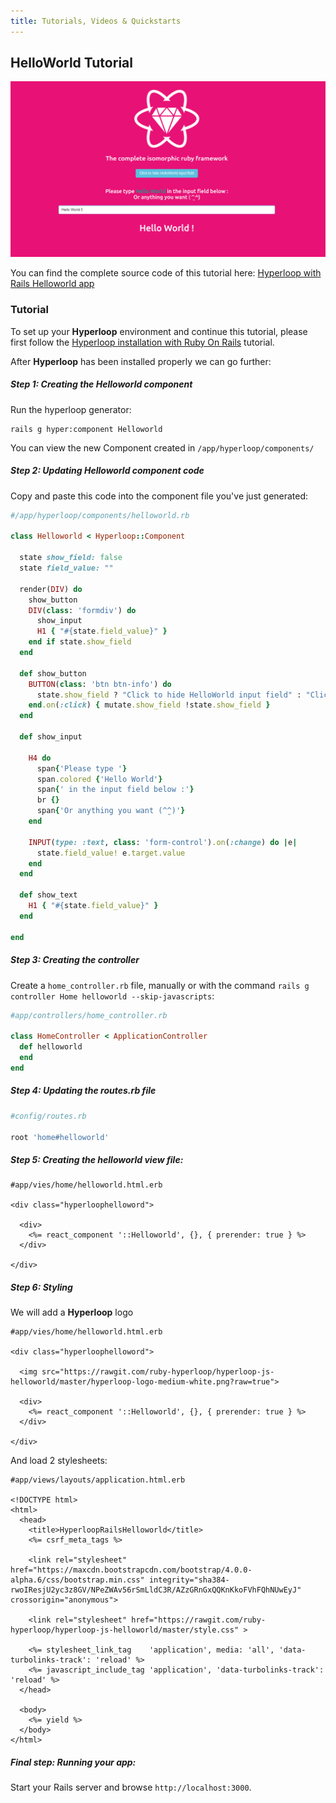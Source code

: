 ```yaml
---
title: Tutorials, Videos & Quickstarts
---
```



## <i class="flaticon-professor-teaching"></i><span class="bigfirstletter">H</span>elloWorld Tutorial

![Screen](https://raw.githubusercontent.com/ruby-hyperloop/hyperloop-js-helloworld/master/hyperloophelloworldscreenshot.png)


You can find the complete source code of this tutorial here: [Hyperloop with Rails Helloworld app](https://github.com/ruby-hyperloop/hyperloop-rails-helloworld)

### Tutorial

To set up your **Hyperloop** environment and continue this tutorial, please first follow the [Hyperloop installation with Ruby On Rails](/installation#rorsetup) tutorial.

After **Hyperloop** has been installed properly we can go further:

##### Step 1: Creating the Helloworld component

Run the hyperloop generator:

```
rails g hyper:component Helloworld
```

You can view the new Component created in `/app/hyperloop/components/`

##### Step 2: Updating Helloworld component code

Copy and paste this code into the component file you've just generated:

```ruby
#/app/hyperloop/components/helloworld.rb

class Helloworld < Hyperloop::Component

  state show_field: false
  state field_value: ""

  render(DIV) do
    show_button
    DIV(class: 'formdiv') do
      show_input
      H1 { "#{state.field_value}" }
    end if state.show_field
  end

  def show_button
    BUTTON(class: 'btn btn-info') do
      state.show_field ? "Click to hide HelloWorld input field" : "Click to show HelloWorld input field"
    end.on(:click) { mutate.show_field !state.show_field }
  end

  def show_input
    
    H4 do 
      span{'Please type '}
      span.colored {'Hello World'}
      span{' in the input field below :'}
      br {}
      span{'Or anything you want (^̮^)'}
    end
    
    INPUT(type: :text, class: 'form-control').on(:change) do |e|
      state.field_value! e.target.value
    end
  end

  def show_text
    H1 { "#{state.field_value}" }
  end

end


```


##### Step 3: Creating the controller

Create a `home_controller.rb` file, manually or with the command `rails g controller Home helloworld --skip-javascripts`:

```ruby
#app/controllers/home_controller.rb

class HomeController < ApplicationController
  def helloworld
  end
end
```

##### Step 4: Updating the routes.rb file

```ruby
#config/routes.rb

root 'home#helloworld'
``` 

##### Step 5: Creating the helloworld view file:

```erb
#app/vies/home/helloworld.html.erb

<div class="hyperloophelloword">

  <div>
  	<%= react_component '::Helloworld', {}, { prerender: true } %>
  </div>

</div>
```

##### Step 6: Styling

We will add a **Hyperloop** logo

```erb
#app/vies/home/helloworld.html.erb

<div class="hyperloophelloword">

  <img src="https://rawgit.com/ruby-hyperloop/hyperloop-js-helloworld/master/hyperloop-logo-medium-white.png?raw=true">

  <div>
  	<%= react_component '::Helloworld', {}, { prerender: true } %>
  </div>

</div>
```

And load 2 stylesheets:

```erb
#app/views/layouts/application.html.erb

<!DOCTYPE html>
<html>
  <head>
    <title>HyperloopRailsHelloworld</title>
    <%= csrf_meta_tags %>

    <link rel="stylesheet" href="https://maxcdn.bootstrapcdn.com/bootstrap/4.0.0-alpha.6/css/bootstrap.min.css" integrity="sha384-rwoIResjU2yc3z8GV/NPeZWAv56rSmLldC3R/AZzGRnGxQQKnKkoFVhFQhNUwEyJ" crossorigin="anonymous">

	<link rel="stylesheet" href="https://rawgit.com/ruby-hyperloop/hyperloop-js-helloworld/master/style.css" >

    <%= stylesheet_link_tag    'application', media: 'all', 'data-turbolinks-track': 'reload' %>
    <%= javascript_include_tag 'application', 'data-turbolinks-track': 'reload' %>
  </head>

  <body>
    <%= yield %>
  </body>
</html>

```

##### Final step: Running your app:

Start your Rails server and browse `http://localhost:3000`.